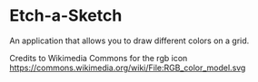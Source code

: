 # Etch-a-Sketch

An application that allows you to draw different colors on a grid.

Credits to Wikimedia Commons for the rgb icon
https://commons.wikimedia.org/wiki/File:RGB_color_model.svg

